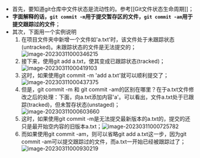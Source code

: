 - 首先，要知道git仓库中文件状态是流动性的。参考[[Git文件状态生命周期]]；
- **字面解释的话，`git commit -m`用于提交暂存区的文件，`git commit -am`用于提交跟踪过的文件**；
- 其次，下面用一个实例说明
   1. 在项目文件夹中新增一个文件如'a.txt'时，该文件处于未跟踪状态(untracked)。未跟踪状态的文件是无法提交的；![image-20230311000346215](https://zheyu-notepic.oss-cn-beijing.aliyuncs.com/Upside/image-20230311000346215.png)
   2. 接下来，使用git add a.txt，使其变成已跟踪状态(tracked)；![image-20230311000419103](https://zheyu-notepic.oss-cn-beijing.aliyuncs.com/Upside/image-20230311000419103.png)
   3. 这时，如果使用git commit -m 'add a.txt'就可以顺利提交了；![image-20230311000437375](https://zheyu-notepic.oss-cn-beijing.aliyuncs.com/Upside/image-20230311000437375.png)
   4. 但是，git commit -m 和 git commit -am的区别在哪里？在于a.txt文件修改之后的处理：下面，向a.txt添加内容'a'。可以看出，文件a.txt处于已跟踪(tracked)，但未暂存状态(unstaged)；![image-20230311000603660](https://zheyu-notepic.oss-cn-beijing.aliyuncs.com/Upside/image-20230311000603660.png)
   5. 这时，如果使用git commit -m是无法提交最新版本的a.txt的，提交的还只是最开始空内容的旧版本a.txt；![image-20230311000725782](https://zheyu-notepic.oss-cn-beijing.aliyuncs.com/Upside/image-20230311000725782.png)
   6. 而如果使用git commit -am，则可以省略git add a.txt这一步，因为git commit -am可以提交跟踪过的文件，而a.txt一开始已经被跟踪过了；![image-20230311000930219](https://zheyu-notepic.oss-cn-beijing.aliyuncs.com/Upside/image-20230311000930219.png)